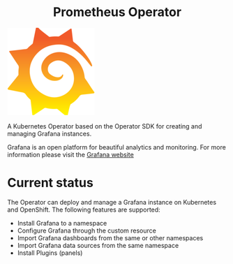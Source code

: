 <h1 align="center">Prometheus Operator</h1>

![Logo](_images/logo.PNG)

A Kubernetes Operator based on the Operator SDK for creating and managing Grafana instances.

Grafana is an open platform for beautiful analytics and monitoring. For more information please visit the [Grafana website](https://grafana.com/)

# Current status

The Operator can deploy and manage a Grafana instance on Kubernetes and OpenShift. The following features are supported:

- Install Grafana to a namespace
- Configure Grafana through the custom resource
- Import Grafana dashboards from the same or other namespaces
- Import Grafana data sources from the same namespace
- Install Plugins (panels)